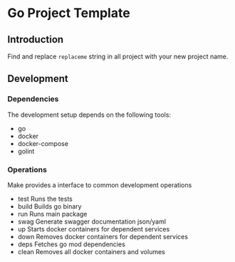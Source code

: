 # Go Project Template

## Introduction
Find and replace `replaceme` string in all project with your new project name.
## Development

### Dependencies

The development setup depends on the following tools:

- go
- docker
- docker-compose
- golint

### Operations

Make provides a interface to common development operations

 - test        Runs the tests
 - build       Builds go binary
 - run         Runs main package
 - swag        Generate swagger documentation json/yaml
 - up          Starts docker containers for dependent services
 - down        Removes docker containers for dependent services
 - deps        Fetches go mod dependencies
 - clean       Removes all docker containers and volumes
